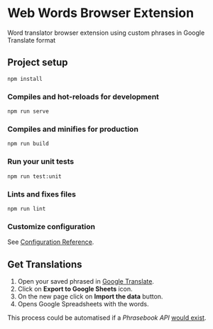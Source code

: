 # Web Words Browser Extension

Word translator browser extension using custom phrases in Google Translate format

## Project setup

```
npm install
```

### Compiles and hot-reloads for development

```
npm run serve
```

### Compiles and minifies for production

```
npm run build
```

### Run your unit tests

```
npm run test:unit
```

### Lints and fixes files

```
npm run lint
```

### Customize configuration

See [Configuration Reference](https://cli.vuejs.org/config/).

## Get Translations

1. Open your saved phrased in [Google Translate](https://translate.google.com/#view=saved).
2. Click on **Export to Google Sheets** icon.
3. On the new page click on **Import the data** button.
4. Opens Google Spreadsheets with the words.

This process could be automatised if a _Phrasebook API_ [would exist](https://issuetracker.google.com/issues/35881350).
